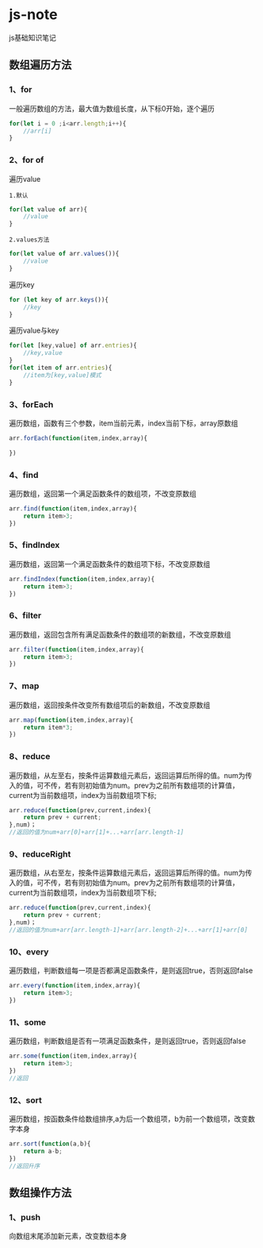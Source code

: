 # js-note
js基础知识笔记
## 数组遍历方法
### 1、for
一般遍历数组的方法，最大值为数组长度，从下标0开始，逐个遍历
```javascript
for(let i = 0 ;i<arr.length;i++){
	//arr[i]
}
```
### 2、for of
遍历value<br/>

	1.默认
```javascript
for(let value of arr){
	//value
}
```
	2.values方法
```javascript
for(let value of arr.values()){
	//value
}
```
遍历key
```javascript
for (let key of arr.keys()){
	//key
}
```
遍历value与key
```javascript
for(let [key,value] of arr.entries){
	//key,value
}
for(let item of arr.entries){
	//item为[key,value]模式
}
```
### 3、forEach
遍历数组，函数有三个参数，item当前元素，index当前下标，array原数组
```javascript
arr.forEach(function(item,index,array){
	
})
```
### 4、find
遍历数组，返回第一个满足函数条件的数组项，不改变原数组
```javascript
arr.find(function(item,index,array){
	return item>3;
})
```
### 5、findIndex
遍历数组，返回第一个满足函数条件的数组项下标，不改变原数组
```javascript
arr.findIndex(function(item,index,array){
	return item>3;
})
```
### 6、filter
遍历数组，返回包含所有满足函数条件的数组项的新数组，不改变原数组
```javascript
arr.filter(function(item,index,array){
	return item>3;
})
```
### 7、map
遍历数组，返回按条件改变所有数组项后的新数组，不改变原数组
```javascript
arr.map(function(item,index,array){
	return item*3;
})
```
### 8、reduce
遍历数组，从左至右，按条件运算数组元素后，返回运算后所得的值。num为传入的值，可不传，若有则初始值为num。prev为之前所有数组项的计算值，current为当前数组项，index为当前数组项下标;
```javascript
arr.reduce(function(prev,current,index){
	return prev + current;
},num)；
//返回的值为num+arr[0]+arr[1]+...+arr[arr.length-1]
```
### 9、reduceRight
遍历数组，从右至左，按条件运算数组元素后，返回运算后所得的值。num为传入的值，可不传，若有则初始值为num。prev为之前所有数组项的计算值，current为当前数组项，index为当前数组项下标;
```javascript
arr.reduce(function(prev,current,index){
	return prev + current;
},num)；
//返回的值为num+arr[arr.length-1]+arr[arr.length-2]+...+arr[1]+arr[0]
```
### 10、every
遍历数组，判断数组每一项是否都满足函数条件，是则返回true，否则返回false
```javascript
arr.every(function(item,index,array){
	return item>3;
})
```
### 11、some
遍历数组，判断数组是否有一项满足函数条件，是则返回true，否则返回false
```javascript
arr.some(function(item,index,array){
	return item>3;
})
//返回
```
### 12、sort
遍历数组，按函数条件给数组排序,a为后一个数组项，b为前一个数组项，改变数字本身
```javascript
arr.sort(function(a,b){
	return a-b;
})
//返回升序
```

## 数组操作方法
### 1、push
向数组末尾添加新元素，改变数组本身
